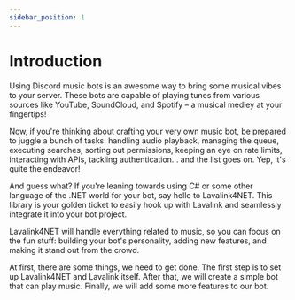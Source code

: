 ```yaml
---
sidebar_position: 1
---
```


# Introduction

Using Discord music bots is an awesome way to bring some musical vibes to your server. These bots are capable of playing tunes from various sources like YouTube, SoundCloud, and Spotify – a musical medley at your fingertips!

Now, if you're thinking about crafting your very own music bot, be prepared to juggle a bunch of tasks: handling audio playback, managing the queue, executing searches, sorting out permissions, keeping an eye on rate limits, interacting with APIs, tackling authentication... and the list goes on. Yep, it's quite the endeavor!

And guess what? If you're leaning towards using C# or some other language of the .NET world for your bot, say hello to Lavalink4NET. This library is your golden ticket to easily hook up with Lavalink and seamlessly integrate it into your bot project.

Lavalink4NET will handle everything related to music, so you can focus on the fun stuff: building your bot's personality, adding new features, and making it stand out from the crowd.

At first, there are some things, we need to get done. The first step is to set up Lavalink4NET and Lavalink itself. After that, we will create a simple bot that can play music. Finally, we will add some more features to our bot.
